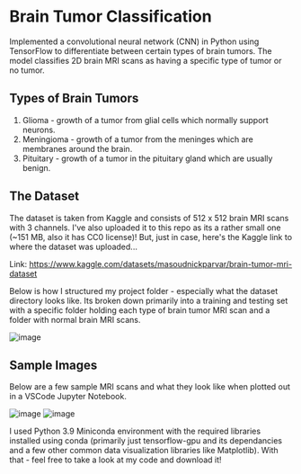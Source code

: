 # Brain Tumor Classification
Implemented a convolutional neural network (CNN) in Python using TensorFlow to differentiate between certain types of brain tumors. The model classifies 2D brain MRI scans as having a specific type of tumor or no tumor.

## Types of Brain Tumors
1. Glioma - growth of a tumor from glial cells which normally support neurons.
2. Meningioma - growth of a tumor from the meninges which are membranes around the brain.
3. Pituitary - growth of a tumor in the pituitary gland which are usually benign.

## The Dataset
The dataset is taken from Kaggle and consists of 512 x 512 brain MRI scans with 3 channels. I've also uploaded it to this repo as its a rather small one (~151 MB, also it has CC0 license)! But, just in case, here's the Kaggle link to where the dataset was uploaded...

Link: https://www.kaggle.com/datasets/masoudnickparvar/brain-tumor-mri-dataset

Below is how I structured my project folder - especially what the dataset directory looks like. Its broken down primarily into a training and testing set with a specific folder holding each type of brain tumor MRI scan and a folder with normal brain MRI scans.

![image](https://user-images.githubusercontent.com/33336845/235602598-d3f21c0c-e360-4809-8353-0c305ab1a688.png)

## Sample Images
Below are a few sample MRI scans and what they look like when plotted out in a VSCode Jupyter Notebook.

![image](https://user-images.githubusercontent.com/33336845/235606199-9891dbc2-8fef-46ed-ad95-feac79e7ea10.png)
![image](https://user-images.githubusercontent.com/33336845/235606235-f6063298-1ffc-4b73-b7c6-5f02fed8a461.png)

I used Python 3.9 Miniconda environment with the required libraries installed using conda (primarily just tensorflow-gpu and its dependancies and a few other common data visualization libraries like Matplotlib). With that - feel free to take a look at my code and download it!
